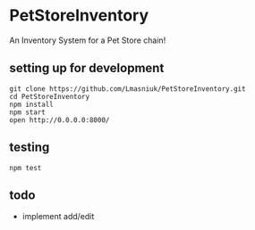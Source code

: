 # PetStoreInventory
An Inventory System for a Pet Store chain!

## setting up for development
```
git clone https://github.com/Lmasniuk/PetStoreInventory.git
cd PetStoreInventory
npm install
npm start
open http://0.0.0.0:8000/
```

## testing
```
npm test
```

## todo
* implement add/edit
